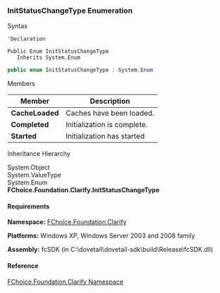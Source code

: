 ﻿### InitStatusChangeType Enumeration

Syntax

```vbnet
'Declaration

Public Enum InitStatusChangeType 
   Inherits System.Enum
```

```csharp
public enum InitStatusChangeType : System.Enum 
```

Members

| Member | Description |
| --- | --- |
| **CacheLoaded** | Caches have been loaded. |
| **Completed** | Initialization is complete. |
| **Started** | Initialization has started |

Inheritance Hierarchy

System.Object  
System.ValueType  
System.Enum  
**FChoice.Foundation.Clarify.InitStatusChangeType**  

#### Requirements

**Namespace:** [FChoice.Foundation.Clarify](fcSDK~FChoice.Foundation.Clarify_namespace.md)

**Platforms:** Windows XP, Windows Server 2003 and 2008 family

**Assembly:** fcSDK (in C:\\dovetail\\dovetail-sdk\\build\\Release\\fcSDK.dll)

#### Reference

[FChoice.Foundation.Clarify Namespace](fcSDK~FChoice.Foundation.Clarify_namespace.md)